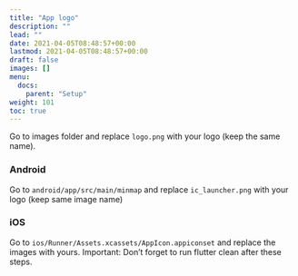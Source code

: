 ```yaml
---
title: "App logo"
description: ""
lead: ""
date: 2021-04-05T08:48:57+00:00
lastmod: 2021-04-05T08:48:57+00:00
draft: false
images: []
menu:
  docs:
    parent: "Setup"
weight: 101
toc: true
---
```



Go to images folder and replace `logo.png` with your logo (keep the same
name).
### Android
Go to `android/app/src/main/minmap` and replace
`ic_launcher.png` with your logo (keep same image name)
### iOS
Go to `ios/Runner/Assets.xcassets/AppIcon.appiconset`
and replace the images with yours.
Important: Don’t forget to run flutter clean after these steps.
